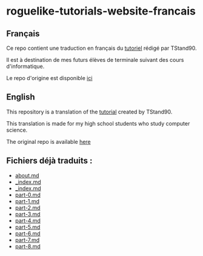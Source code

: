 # roguelike-tutorials-website-francais

## Français

Ce repo contient une traduction en français du [tutoriel](http://rogueliketutorials.com/)
rédigé par TStand90.

Il est à destination de mes futurs élèves de terminale suivant des cours d'informatique.

Le repo d'origine est disponible [ici](https://github.com/TStand90/roguelike-tutorials-website)

## English

This repository is a translation of the [tutorial](http://rogueliketutorials.com/) created by TStand90.

This translation is made for my high school students who study computer science.

The original repo is available [here](https://github.com/TStand90/roguelike-tutorials-website)

## Fichiers déjà traduits :

* [about.md](./content/about.md)
* [_index.md](./content/_index.md)
* [_index.md](./content/tutorials/tcod/_index.md)
* [part-0.md](./content/tutorials/tcod/part-0.md)
* [part-1.md](./content/tutorials/tcod/part-1.md)
* [part-2.md](./content/tutorials/tcod/part-2.md)
* [part-3.md](./content/tutorials/tcod/part-3.md)
* [part-4.md](./content/tutorials/tcod/part-4.md)
* [part-5.md](./content/tutorials/tcod/part-5.md)
* [part-6.md](./content/tutorials/tcod/part-6.md)
* [part-7.md](./content/tutorials/tcod/part-7.md)
* [part-8.md](./content/tutorials/tcod/part-8.md)
